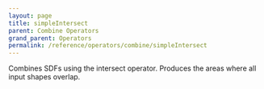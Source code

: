 ```yaml
---
layout: page
title: simpleIntersect
parent: Combine Operators
grand_parent: Operators
permalink: /reference/operators/combine/simpleIntersect
---
```


Combines SDFs using the intersect operator.
Produces the areas where all input shapes overlap.
